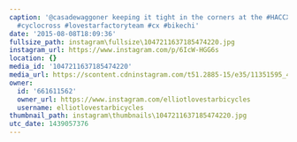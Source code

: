 ```yaml
---
caption: '@casadewaggoner keeping it tight in the corners at the #HACCXE race today.
  #cyclocross #lovestarfactoryteam #cx #bikechi'
date: '2015-08-08T18:09:36'
fullsize_path: instagram\fullsize\1047211637185474220.jpg
instagram_url: https://www.instagram.com/p/6IcW-HGG6s
location: {}
media_id: '1047211637185474220'
media_url: https://scontent.cdninstagram.com/t51.2885-15/e35/11351595_453834048133625_1439285172_n.jpg?ig_cache_key=MTA0NzIxMTYzNzE4NTQ3NDIyMA%3D%3D.2
owner:
  id: '661611562'
  owner_url: https://www.instagram.com/elliotlovestarbicycles
  username: elliotlovestarbicycles
thumbnail_path: instagram\thumbnails\1047211637185474220.jpg
utc_date: 1439057376
---
```

